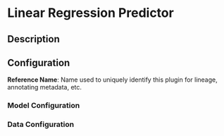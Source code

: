 
# Linear Regression Predictor

## Description

## Configuration
**Reference Name**: Name used to uniquely identify this plugin for lineage, annotating metadata, etc.

### Model Configuration

### Data Configuration
